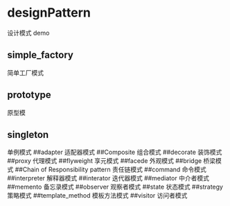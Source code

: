 # designPattern
设计模式 demo
## simple_factory
简单工厂模式
## prototype
原型模
## singleton
单例模式
##adapter
适配器模式
##Composite
组合模式
##decorate
装饰模式
##proxy
代理模式
##flyweight
享元模式
##facede
外观模式
##bridge
桥梁模式
##Chain of Responsibility pattern
责任链模式
##command
命令模式
##interpreter
解释器模式
##interator
迭代器模式
##mediator
中介者模式
##memento
备忘录模式
##observer
观察者模式
##state
状态模式
##strategy
策略模式
##template_method
模板方法模式
##visitor
访问者模式

